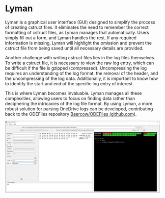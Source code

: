 # Lyman
Lyman is a graphical user interface (GUI) designed to simplify the process of creating cstruct files. It eliminates the need to remember the correct formatting of cstruct files, as Lyman manages that automatically. Users simply fill out a form, and Lyman handles the rest. If any required information is missing, Lyman will highlight the omission and prevent the cstruct file from being saved until all necessary details are provided.

Another challenge with writing cstruct files lies in the log files themselves. To write a cstruct file, it is necessary to view the raw log entry, which can be difficult if the file is gzipped (compressed). Uncompressing the log requires an understanding of the log format, the removal of the header, and the uncompressing of the log data. Additionally, it is important to know how to identify the start and end of the specific log entry of interest.

This is where Lyman becomes invaluable. Lyman manages all these complexities, allowing users to focus on finding data rather than deciphering the intricacies of the log file format. By using Lyman, a more robust solution for parsing OneDrive logs can be developed, contributing back to the ODEFiles repository [Beercow/ODEFiles (github.com)](https://github.com/Beercow/ODEFiles).

![](./Images/Lyman.png)
